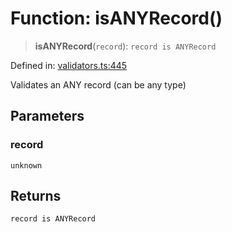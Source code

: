 # Function: isANYRecord()

> **isANYRecord**(`record`): `record is ANYRecord`

Defined in: [validators.ts:445](https://github.com/Nick2bad4u/dnsValidator/blob/main/src/validators.ts#L445)

Validates an ANY record (can be any type)

## Parameters

### record

`unknown`

## Returns

`record is ANYRecord`
